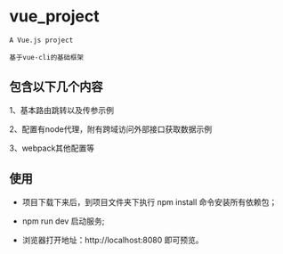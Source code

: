 # vue_project

    A Vue.js project

    基于vue-cli的基础框架

## 包含以下几个内容

1、基本路由跳转以及传参示例

2、配置有node代理，附有跨域访问外部接口获取数据示例

3、webpack其他配置等

## 使用

* 项目下载下来后，到项目文件夹下执行 npm install 命令安装所有依赖包；

* npm run dev 启动服务;

* 浏览器打开地址：http://localhost:8080  即可预览。
